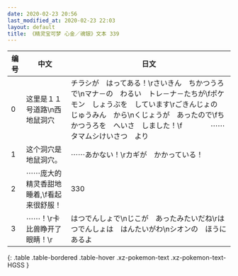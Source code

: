 ```yaml
---
date: 2020-02-23 20:56
last_modified_at: 2020-02-23 22:03
layout: default
title: 《精灵宝可梦 心金／魂银》文本 339
---
```

| 编号 | 中文 | 日文 |
| ---- | ---- | ---- |
| 0 | 这里是１１号道路\n西　地鼠洞穴 | チラシが　はってある！\rさいきん　ちかつうろで\nマナ－の　わるい　トレ－ナ－たちが\fポケモン　しょうぶを　しています\rごきんじょの　じゅうみん　から\nくじょうが　あったので\fちかつうろを　へいさ　しました！\f　　　　⋯⋯タマムシけいさつ　より |
| 1 | 这个洞穴是地鼠洞穴。 | ⋯⋯あかない！\rカギが　かかっている！ |
| 2 | ⋯⋯庞大的精灵香甜地睡着,\f看起来很舒服！ | 330 |
| 3 | ⋯⋯！\r卡比兽睁开了眼睛！\r | はつでんしょで\nじこが　あったみたいだね\rはつでんしょは　はんたいがわ\nシオンの　ほうに　あるよ |
{: .table .table-bordered .table-hover .xz-pokemon-text .xz-pokemon-text-HGSS }